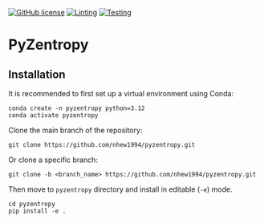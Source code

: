 [![GitHub license](https://img.shields.io/github/license/materialsvirtuallab/python_template)](https://github.com/materialsvirtuallab/python_template/blob/main/LICENSE)
[![Linting](https://github.com/materialsvirtuallab/python_template/workflows/Linting/badge.svg)](https://github.com/materialsvirtuallab/python_template/workflows/Linting/badge.svg)
[![Testing](https://github.com/materialsvirtuallab/python_template/workflows/Testing/badge.svg)](https://github.com/materialsvirtuallab/python_template/workflows/Testing/badge.svg)
<!--
[![Downloads](https://pepy.tech/badge/python_template)](https://pepy.tech/project/python_template)
[![codecov](https://codecov.io/gh/materialsvirtuallab/python_template/branch/main/graph/badge.svg?token=3V3O79GODQ)]
(https://codecov.io/gh/materialsvirtuallab/python_template)
-->

# PyZentropy

## Installation
It is recommended to first set up a virtual environment using Conda:

    conda create -n pyzentropy python=3.12      
    conda activate pyzentropy

Clone the main branch of the repository:
    
    git clone https://github.com/nhew1994/pyzentropy.git

Or clone a specific branch:
    
    git clone -b <branch_name> https://github.com/nhew1994/pyzentropy.git

  Then move to `pyzentropy` directory and install in editable (`-e`) mode.

    cd pyzentropy
    pip install -e .

